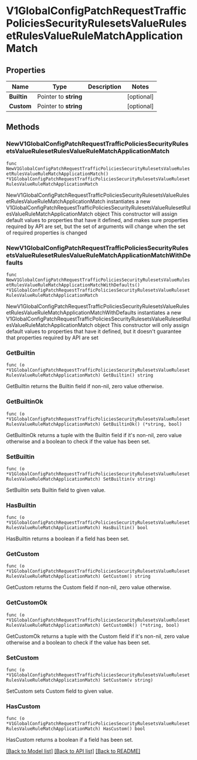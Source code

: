 # V1GlobalConfigPatchRequestTrafficPoliciesSecurityRulesetsValueRulesetRulesValueRuleMatchApplicationMatch

## Properties

Name | Type | Description | Notes
------------ | ------------- | ------------- | -------------
**Builtin** | Pointer to **string** |  | [optional] 
**Custom** | Pointer to **string** |  | [optional] 

## Methods

### NewV1GlobalConfigPatchRequestTrafficPoliciesSecurityRulesetsValueRulesetRulesValueRuleMatchApplicationMatch

`func NewV1GlobalConfigPatchRequestTrafficPoliciesSecurityRulesetsValueRulesetRulesValueRuleMatchApplicationMatch() *V1GlobalConfigPatchRequestTrafficPoliciesSecurityRulesetsValueRulesetRulesValueRuleMatchApplicationMatch`

NewV1GlobalConfigPatchRequestTrafficPoliciesSecurityRulesetsValueRulesetRulesValueRuleMatchApplicationMatch instantiates a new V1GlobalConfigPatchRequestTrafficPoliciesSecurityRulesetsValueRulesetRulesValueRuleMatchApplicationMatch object
This constructor will assign default values to properties that have it defined,
and makes sure properties required by API are set, but the set of arguments
will change when the set of required properties is changed

### NewV1GlobalConfigPatchRequestTrafficPoliciesSecurityRulesetsValueRulesetRulesValueRuleMatchApplicationMatchWithDefaults

`func NewV1GlobalConfigPatchRequestTrafficPoliciesSecurityRulesetsValueRulesetRulesValueRuleMatchApplicationMatchWithDefaults() *V1GlobalConfigPatchRequestTrafficPoliciesSecurityRulesetsValueRulesetRulesValueRuleMatchApplicationMatch`

NewV1GlobalConfigPatchRequestTrafficPoliciesSecurityRulesetsValueRulesetRulesValueRuleMatchApplicationMatchWithDefaults instantiates a new V1GlobalConfigPatchRequestTrafficPoliciesSecurityRulesetsValueRulesetRulesValueRuleMatchApplicationMatch object
This constructor will only assign default values to properties that have it defined,
but it doesn't guarantee that properties required by API are set

### GetBuiltin

`func (o *V1GlobalConfigPatchRequestTrafficPoliciesSecurityRulesetsValueRulesetRulesValueRuleMatchApplicationMatch) GetBuiltin() string`

GetBuiltin returns the Builtin field if non-nil, zero value otherwise.

### GetBuiltinOk

`func (o *V1GlobalConfigPatchRequestTrafficPoliciesSecurityRulesetsValueRulesetRulesValueRuleMatchApplicationMatch) GetBuiltinOk() (*string, bool)`

GetBuiltinOk returns a tuple with the Builtin field if it's non-nil, zero value otherwise
and a boolean to check if the value has been set.

### SetBuiltin

`func (o *V1GlobalConfigPatchRequestTrafficPoliciesSecurityRulesetsValueRulesetRulesValueRuleMatchApplicationMatch) SetBuiltin(v string)`

SetBuiltin sets Builtin field to given value.

### HasBuiltin

`func (o *V1GlobalConfigPatchRequestTrafficPoliciesSecurityRulesetsValueRulesetRulesValueRuleMatchApplicationMatch) HasBuiltin() bool`

HasBuiltin returns a boolean if a field has been set.

### GetCustom

`func (o *V1GlobalConfigPatchRequestTrafficPoliciesSecurityRulesetsValueRulesetRulesValueRuleMatchApplicationMatch) GetCustom() string`

GetCustom returns the Custom field if non-nil, zero value otherwise.

### GetCustomOk

`func (o *V1GlobalConfigPatchRequestTrafficPoliciesSecurityRulesetsValueRulesetRulesValueRuleMatchApplicationMatch) GetCustomOk() (*string, bool)`

GetCustomOk returns a tuple with the Custom field if it's non-nil, zero value otherwise
and a boolean to check if the value has been set.

### SetCustom

`func (o *V1GlobalConfigPatchRequestTrafficPoliciesSecurityRulesetsValueRulesetRulesValueRuleMatchApplicationMatch) SetCustom(v string)`

SetCustom sets Custom field to given value.

### HasCustom

`func (o *V1GlobalConfigPatchRequestTrafficPoliciesSecurityRulesetsValueRulesetRulesValueRuleMatchApplicationMatch) HasCustom() bool`

HasCustom returns a boolean if a field has been set.


[[Back to Model list]](../README.md#documentation-for-models) [[Back to API list]](../README.md#documentation-for-api-endpoints) [[Back to README]](../README.md)


